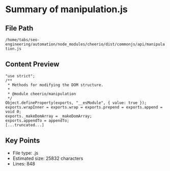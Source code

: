 # Summary of manipulation.js
  
## File Path
`/home/tabs/seo-engineering/automation/node_modules/cheerio/dist/commonjs/api/manipulation.js`

## Content Preview
```
"use strict";
/**
 * Methods for modifying the DOM structure.
 *
 * @module cheerio/manipulation
 */
Object.defineProperty(exports, "__esModule", { value: true });
exports.wrapInner = exports.wrap = exports.prepend = exports.append = void 0;
exports._makeDomArray = _makeDomArray;
exports.appendTo = appendTo;
[...truncated...]
```

## Key Points
- File type: .js
- Estimated size: 25832 characters
- Lines: 848
